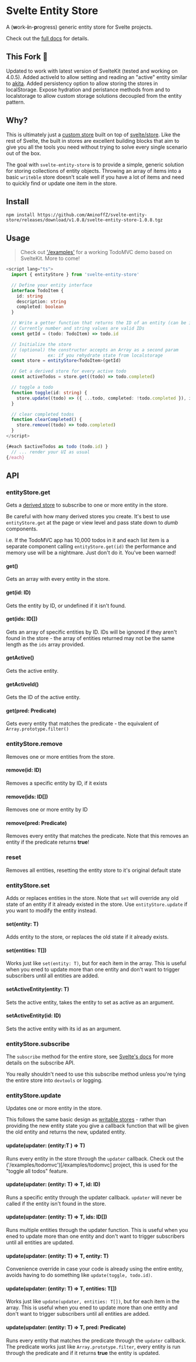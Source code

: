 # Svelte Entity Store

A (**w**ork-**i**n-**p**rogress) generic entity store for Svelte projects.

Check out the [full docs](https://aminoffz.github.io/svelte-entity-store) for details.

## This Fork 🍴

Updated to work with latest version of SvelteKit (tested and working on 4.0.5).
Added activeId to allow setting and reading an "active" entity similar to [akita](https://opensource.salesforce.com/akita/docs/entities/active/).
Added persistency option to allow storing the stores in localStorage.
Expose hydration and peristance methods from and to localstorage to allow custom storage solutions decoupled from the entity pattern.

## Why?

This is ultimately just a [custom store](https://svelte.dev/examples/custom-stores) built on top of [svelte/store](https://svelte.dev/docs/svelte-store). Like the rest of Svelte, the built in stores are excellent building blocks that aim to give you all the tools you need without trying to solve every single scenario out of the box.

The goal with `svelte-entity-store` is to provide a simple, generic solution for storing collections of entity objects. Throwing an array of items into a basic `writeble` store doesn't scale well if you have a lot of items and need to quickly find or update one item in the store.

## Install

```
npm install https://github.com/AminoffZ/svelte-entity-store/releases/download/v1.0.8/svelte-entity-store-1.0.8.tgz
```

## Usage

> Check out ['/examples'](/examples) for a working TodoMVC demo based on SvelteKit. More to come!

```ts
<script lang="ts">
  import { entityStore } from 'svelte-entity-store'

  // Define your entity interface
  interface TodoItem {
    id: string
    description: string
    completed: boolean
  }

  // Write a getter function that returns the ID of an entity (can be inlined in the constructor also)
  // Currently number and string values are valid IDs
  const getId = (todo: TodoItem) => todo.id

  // Initialize the store
  // (optional) the constructor accepts an Array as a second param
  //            ex: if you rehydrate state from localstorage
  const store = entityStore<TodoItem>(getId)

  // Get a derived store for every active todo
  const activeTodos = store.get((todo) => todo.completed)

  // toggle a todo
  function toggle(id: string) {
    store.update((todo) => ({ ...todo, completed: !todo.completed }), id)
  }

  // clear completed todos
  function clearCompleted() {
    store.remove((todo) => todo.completed)
  }
</script>

{#each $activeTodos as todo (todo.id) }
  // ... render your UI as usual
{/each}
```

## API

### entityStore.get

Gets a [derived store](https://svelte.dev/docs#derived) to subscribe to one or more entity in the store.

Be careful with how many derived stores you create. It's best to use `entityStore.get` at the page or view level and pass state down to _dumb_ components.

i.e. If the TodoMVC app has 10,000 todos in it and each list item is a separate component calling `entityStore.get(id)` the performance and memory use will be a nightmare. Just don't do it. You've been warned!

#### get()

Gets an array with every entity in the store.

#### get(id: ID)

Gets the entity by ID, or undefined if it isn't found.

#### get(ids: ID[])

Gets an array of specific entities by ID. IDs will be ignored if they aren't found in the store - the array of entities returned may not be the same length as the `ids` array provided.

#### getActive()

Gets the active entity.

#### getActiveId()

Gets the ID of the active entity.

#### get(pred: Predicate<T>)

Gets every entity that matches the predicate - the equivalent of `Array.prototype.filter()`

### entityStore.remove

Removes one or more entities from the store.

#### remove(id: ID)

Removes a specific entity by ID, if it exists

#### remove(ids: ID[])

Removes one or more entity by ID

#### remove(pred: Predicate<T>)

Removes every entity that matches the predicate. Note that this removes an entity if the predicate returns **true**!

### reset

Removes all entities, resetting the entity store to it's original default state

### entityStore.set

Adds or replaces entities in the store. Note that `set` will override any old state of an entity if it already existed in the store. Use `entityStore.update` if you want to modify the entity instead.

#### set(entity: T)

Adds entity to the store, or replaces the old state if it already exists.

#### set(entities: T[])

Works just like `set(entity: T)`, but for each item in the array. This is useful when you ened to update more than one entity and don't want to trigger subscribers until all entities are added.

#### setActiveEntity(entity: T)

Sets the active entity, takes the entity to set as active as an argument.

#### setActiveEntity(id: ID)

Sets the active entity with its id as an argument.

### entityStore.subscribe

The `subscribe` method for the entire store, see [Svelte's docs](https://svelte.dev/docs#svelte_store) for more details on the subscribe API.

You really shouldn't need to use this subscribe method unless you're tying the entire store into `devtools` or logging.

### entityStore.update

Updates one or more entity in the store.

This follows the same basic design as [writable stores](https://svelte.dev/examples#writable-stores) - rather than providing the new entity state you give a callback function that will be given the old entity and returns the new, updated entity.

#### update(updater: (entity:T ) => T)

Runs every entity in the store through the `updater` callback. Check out the ('/examples/todomvc')[/examples/todomvc] project, this is used for the "toggle all todos" feature.

#### update(updater: (entity: T) => T, id: ID)

Runs a specific entity through the updater callback. `updater` will never be called if the entity isn't found in the store.

#### update(updater: (entity: T) => T, ids: ID[])

Runs multiple entities through the updater function. This is useful when you ened to update more than one entity and don't want to trigger subscribers until all entities are updated.

#### update(updater: (entity: T) => T, entity: T)

Convenience override in case your code is already using the entire entity, avoids having to do something like `update(toggle, todo.id)`.

#### update(updater: (entity: T) => T, entities: T[])

Works just like `update(updater, entities: T[])`, but for each item in the array. This is useful when you ened to update more than one entity and don't want to trigger subscribers until all entities are added.

#### update(updater: (entity: T) => T, pred: Predicate<T>)

Runs every entity that matches the predicate through the `updater` callback. The predicate works just like `Array.prototype.filter`, every entity is run through the predicate and if it returns **true** the entity is updated.
